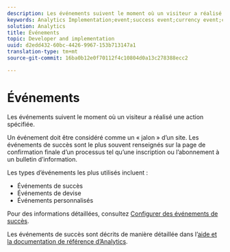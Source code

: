```yaml
---
description: Les événements suivent le moment où un visiteur a réalisé une action spécifiée.
keywords: Analytics Implementation;event;success event;currency event;custom event
solution: Analytics
title: Événements
topic: Developer and implementation
uuid: d2edd432-60bc-4426-9967-153b713147a1
translation-type: tm+mt
source-git-commit: 16ba0b12e0f70112f4c10804d0a13c278388ecc2

---
```



# Événements

Les événements suivent le moment où un visiteur a réalisé une action spécifiée.

Un événement doit être considéré comme un « jalon » d’un site. Les événements de succès sont le plus souvent renseignés sur la page de confirmation finale d’un processus tel qu’une inscription ou l’abonnement à un bulletin d’information.

Les types d’événements les plus utilisés incluent :

* Événements de succès
* Événements de devise
* Événements personnalisés

Pour des informations détaillées, consultez [Configurer des événements de succès](/help/admin/admin/c-success-events/t-success-events.md).

Les événements de succès sont décrits de manière détaillée dans l’[aide et la documentation de référence d’Analytics](https://marketing.adobe.com/resources/help/en_US/reference/success_event.html).
